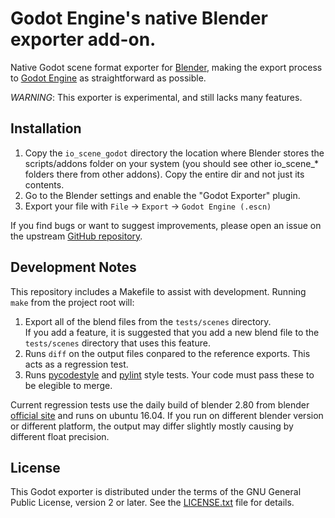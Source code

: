 # Godot Engine's native Blender exporter add-on.

Native Godot scene format exporter for [Blender](https://www.blender.org), making the
export process to [Godot Engine](https://godotengine.org) as straightforward as possible.

*WARNING*: This exporter is experimental, and still lacks many features.

## Installation

1. Copy the `io_scene_godot` directory the location where Blender stores the
   scripts/addons folder on your system (you should see other io_scene_*
   folders there from other addons). Copy the entire dir and not just its
   contents.
2. Go to the Blender settings and enable the "Godot Exporter" plugin.
3. Export your file with `File` -> `Export` -> `Godot Engine (.escn)`

If you find bugs or want to suggest improvements, please open an issue on the
upstream [GitHub repository](https://github.com/godotengine/blender-exporter).

## Development Notes

This repository includes a Makefile to assist with development. Running
`make` from the project root will:

1. Export all of the blend files from the `tests/scenes` directory.  
   If you add a feature, it is suggested that you add a new blend file to 
   the `tests/scenes` directory that uses this feature.
2. Runs `diff` on the output files conpared to the reference exports. This acts
   as a regression test.
3. Runs [pycodestyle](http://pycodestyle.pycqa.org/en/latest/) and
   [pylint](https://www.pylint.org/) style tests. Your code must pass these to
   be elegible to merge.


Current regression tests use the daily build of blender 2.80 from blender [official
site](https://builder.blender.org/download/) and runs on ubuntu 16.04. If you run
on different blender version or different platform, the output may differ slightly 
mostly causing by different float precision.


## License

This Godot exporter is distributed under the terms of the GNU General
Public License, version 2 or later. See the [LICENSE.txt](/LICENSE.txt) file
for details.
